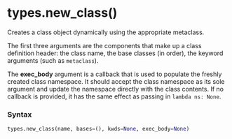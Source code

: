 # types.new_class()

Creates a class object dynamically using the appropriate metaclass.

The first three arguments are the components that make up a class definition header: the class name, the base classes (in order), the keyword arguments (such as `metaclass`).

The **exec_body** argument is a callback that is used to populate the freshly created class namespace. It should accept the class namespace as its sole argument and update the namespace directly with the class contents. If no callback is provided, it has the same effect as passing in `lambda ns: None`.

### Syntax

```python
types.new_class(name, bases=(), kwds=None, exec_body=None)
```
